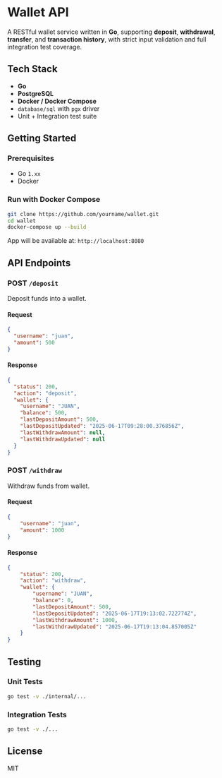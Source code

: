 # Wallet API

A RESTful wallet service written in **Go**, supporting **deposit**, **withdrawal**, **transfer**, and **transaction history**, with strict input validation and full integration test coverage.

## Tech Stack

- **Go**
- **PostgreSQL**
- **Docker / Docker Compose**
- `database/sql` with `pgx` driver
- Unit + Integration test suite

## Getting Started

### Prerequisites

- Go `1.xx`
- Docker

### Run with Docker Compose

```bash
git clone https://github.com/yourname/wallet.git
cd wallet
docker-compose up --build
```

App will be available at: `http://localhost:8080`


## API Endpoints

### POST `/deposit`

Deposit funds into a wallet.

#### Request
```json
{
  "username": "juan",
  "amount": 500
}
```

#### Response
```json
{
  "status": 200,
  "action": "deposit",
  "wallet": {
    "username": "JUAN",
    "balance": 500,
    "lastDepositAmount": 500,
    "lastDepositUpdated": "2025-06-17T09:28:00.376856Z",
    "lastWithdrawAmount": null,
    "lastWithdrawUpdated": null
  }
}
```

### POST `/withdraw`

Withdraw funds from wallet.

#### Request
```json
{
    "username": "juan",
    "amount": 1000
}
```

#### Response
```json
{
    "status": 200,
    "action": "withdraw",
    "wallet": {
        "username": "JUAN",
        "balance": 0,
        "lastDepositAmount": 500,
        "lastDepositUpdated": "2025-06-17T19:13:02.722774Z",
        "lastWithdrawAmount": 1000,
        "lastWithdrawUpdated": "2025-06-17T19:13:04.857005Z"
    }
}
```

## Testing

### Unit Tests

```bash
go test -v ./internal/...
```

### Integration Tests

```bash
go test -v ./...
```

## License

MIT
